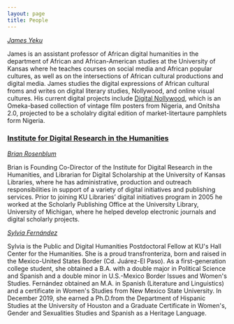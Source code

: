 ```yaml
---
layout: page
title: People
---
```

 
*[James Yeku](https://afs.ku.edu/james-yeku)* 

James is an assistant professor of African digital humanities in the department of African and African-American studies at the University of Kansas where he teaches courses on social media and African popular cultures, as well as on the intersections of African cultural productions and digital media. James studies the digital expressions of African cultural froms and writes on digital literary studies, Nollywood, and online visual cultures. His current digital projects include [Digital Nollywood](https://digitalnollywood.ku.edu/), which is an Omeka-based collection of vintage film posters from Nigeria, and Onitsha 2.0, projected to be a scholalry digital edition of market-litertaure pamphlets form Nigeria.


### [Institute for Digital Research in the Humanities](https://idrh.ku.edu) 

*[Brian Rosenblum](https://idrh.ku.edu/brian-rosenblum)* 

Brian is Founding Co-Director of the Institute for Digital Research in the Humanities, and Librarian for Digital Scholarship at the University of Kansas Libraries, where he has administrative, production and outreach responsibilities in support of a variety of digital initiatives and publishing services. Prior to joining KU Libraries’ digital initiatives program in 2005 he worked at the Scholarly Publishing Office at the University Library, University of Michigan, where he helped develop electronic journals and digital scholarly projects.



*[Sylvia Fernández](https://idrh.ku.edu/sylvia-fern%C3%A1ndez)*

Sylvia is the Public and Digital Humanities Postdoctoral Fellow at KU's Hall Center for the Humanities. She is a proud transfronteriza, born and raised in the Mexico-United States Border (Cd. Juárez-El Paso). As a first-generation college student, she obtained a B.A. with a double major in Political Science and Spanish and a double minor in U.S.-Mexico Border Issues and Women's Studies. Fernández obtained an M.A. in Spanish (Literature and Linguistics) and a certificate in Women's Studies from New Mexico State University. In December 2019, she earned a Ph.D.from the Department of Hispanic Studies at the University of Houston and a Graduate Certificate in Women's, Gender and Sexualities Studies and Spanish as a Heritage Language. 